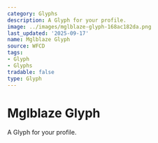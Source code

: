 ```yaml
---
category: Glyphs
description: A Glyph for your profile.
image: ../images/mglblaze-glyph-168ac182da.png
last_updated: '2025-09-17'
name: Mglblaze Glyph
source: WFCD
tags:
- Glyph
- Glyphs
tradable: false
type: Glyph
---
```


# Mglblaze Glyph

A Glyph for your profile.

